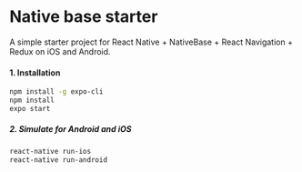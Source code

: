 # Native base starter

A simple starter project for React Native + NativeBase + React Navigation + Redux on iOS and Android.

#### 1. Installation
```bash
npm install -g expo-cli
npm install
expo start
```

##### 2. Simulate for Android and iOS
```bash
react-native run-ios
react-native run-android
```
